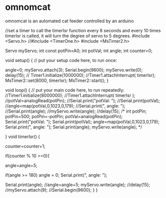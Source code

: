 # omnomcat
omnomcat is an automated cat feeder controlled by an arduino

//set a timer to call the timerIsr function every 8 seconds and every 10 times timerIsr is called, it will turn the degree of servo to 5 degrees. 
#include <Servo.h>
//#include <TimerOne.h>
#include <MsTimer2.h>

Servo myServo;
int const potPin=A0;
int potVal;
int angle;
int counter=0;

void setup() {
  // put your setup code here, to run once:

 angle=0;
 myServo.attach(3);
 Serial.begin(9600);
 myServo.write(0);
delay(15);
//  Timer1.initialize(1000000);
//Timer1.attachInterrupt( timerIsr);
  MsTimer2::set(8000, timerIsr); 
  MsTimer2::start();
}

void loop() {
  // put your main code here, to run repeatedly:
 //Timer1.initialize(8000000);
 //Timer1.attachInterrupt( timerIsr );
//potVal=analogRead(potPin);
//Serial.print("potVal: ");
//Serial.print(potVal);
//angle=map(potVal,0,1023,0,179);
//Serial.print(", angle: ");
//Serial.print(angle);
//myServo.write(angle);
//delay(15);
  /*
  int potPin;
  potPin=500;
  potPin=-potPin;
potVal=analogRead(potPin);
Serial.print("potVal: ");
Serial.print(potVal);
angle=map(potVal,0,1023,0,179);
Serial.print(", angle: ");
Serial.print(angle);
myServo.write(angle);
*/

}
void timerIsr()
{
  
  counter=counter+1;
  
  if(counter % 10 ==0){
  
angle=angle+5;

if(angle >= 180)
  angle = 0;
Serial.print(", angle: ");

Serial.print(angle);
//angle=angle+5;
myServo.write(angle);
//delay(15);
    //myServo.attach(9);
    //Serial.begin(9600);
  }
}
